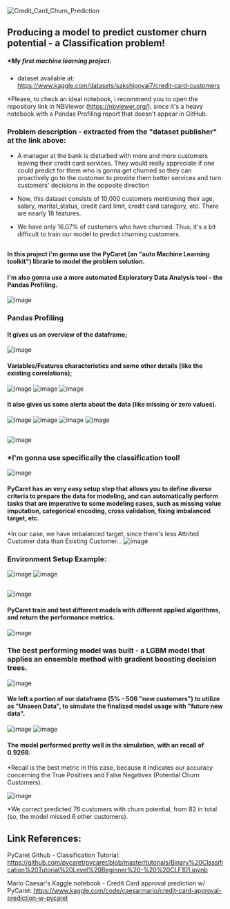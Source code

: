 ![Credit_Card_Churn_Prediction](https://user-images.githubusercontent.com/105673165/187865009-bedea22b-2f52-4964-8979-29a293a22311.png)

## Producing a model to predict customer churn potential - a Classification problem!
##### *My first machine learning project.

  - dataset available at: https://www.kaggle.com/datasets/sakshigoyal7/credit-card-customers

*Please, to check an ideal notebook, i recommend you to open the repository link in NBViewer (https://nbviewer.org/), since it's a heavy notebook with a Pandas Profiling report that doesn't appear in GitHub.

### Problem description - extracted from the "dataset publisher" at the link above:
  - A manager at the bank is disturbed with more and more customers leaving their credit card services. They would really 
  appreciate if one could predict for them who is gonna get churned so they can proactively go to the customer to provide 
  them better services and turn customers' decisions in the opposite direction

  - Now, this dataset consists of 10,000 customers mentioning their age, salary, marital_status, credit card limit, credit 
card category, etc. There are nearly 18 features.

  - We have only 16.07% of customers who have churned. Thus, it's a bit difficult to train our model to predict churning 
customers.

##

#### In this project i'm gonna use the PyCaret (an "auto Machine Learning toolkit") librarie to model the problem solution.

#### I'm also gonna use a more automated Exploratory Data Analysis tool - the Pandas Profiling.

![image](https://user-images.githubusercontent.com/105673165/188259093-ace9438e-13c0-4176-82ae-41cdde419b14.png)

### Pandas Profiling
#### It gives us an overview of the dataframe; 
![image](https://user-images.githubusercontent.com/105673165/188078259-071bc721-8ccf-4351-936a-11fd5922f628.png)

#### Variables/Features characteristics and some other details (like the existing correlations);

![image](https://user-images.githubusercontent.com/105673165/188076977-9c40070b-0e63-429d-9afd-dacd871498de.png)
![image](https://user-images.githubusercontent.com/105673165/188079353-377126d0-3e23-407d-a38d-1a696c4213d4.png)
![image](https://user-images.githubusercontent.com/105673165/188079429-a6ccda09-21fb-4beb-a18f-bc3a9700be0a.png)

#### It also gives us some alerts about the data (like missing or zero values).

![image](https://user-images.githubusercontent.com/105673165/188078725-983aa823-30db-4550-897d-57efba89e635.png)
![image](https://user-images.githubusercontent.com/105673165/188078596-6bc5a51b-1506-44c8-8f9e-a388c4a0eee9.png)
![image](https://user-images.githubusercontent.com/105673165/188078880-962e879c-4555-4f1a-a392-a8bcaa3edb6d.png)
![image](https://user-images.githubusercontent.com/105673165/188078653-add19c87-0da0-47e9-8667-8ade986045f3.png)

##

![image](https://user-images.githubusercontent.com/105673165/188081282-56258ed8-5fed-4dc6-ab59-16be701471f1.png)
### *I'm gonna use specifically the classification tool!

![image](https://user-images.githubusercontent.com/105673165/188081539-fd832d08-3d4b-46f1-b4da-85b267d16b30.png)
#### PyCaret has an very easy setup step that allows you to define diverse criteria to prepare the data for modeling, and can automatically perform tasks that are imperative to some modeling cases, such as missing value imputation, categorical encoding, cross validation, fixing imbalanced target, etc.

*In our case, we have imbalanced target, since there's less Attrited Customer data than Existing Customer...
![image](https://user-images.githubusercontent.com/105673165/188078095-bd4d8bb9-2855-42e4-8e58-986a0d0a22d2.png)

### Environment Setup Example:
![image](https://user-images.githubusercontent.com/105673165/188081738-96a359ff-cbeb-4019-830d-ada3a59c9939.png)
![image](https://user-images.githubusercontent.com/105673165/188082226-9eaf29d8-db8b-4c85-b197-1bea916a5ad5.png)

##

![image](https://user-images.githubusercontent.com/105673165/188081598-1fedb736-1ae6-427c-97c4-1db13e840263.png)

#### PyCaret train and test different models with different applied algorithms, and return the performance metrics.

![image](https://user-images.githubusercontent.com/105673165/188082341-c56981f3-a50f-460e-a273-353d100e3f18.png)

### The best performing model was built - a LGBM model that applies an ensemble method with gradient boosting decision trees.

![image](https://user-images.githubusercontent.com/105673165/188260367-d446b5d1-97ed-4f28-bd95-76ac7be2ea11.png)

#### We left a portion of our dataframe (5% - 506 "new customers") to utilize as "Unseen Data", to simulate the finalized model usage with "future new data".

![image](https://user-images.githubusercontent.com/105673165/188080928-f72f1041-7f93-4d5f-8d03-5bc23c29f698.png)
![image](https://user-images.githubusercontent.com/105673165/188080978-ff41186c-46e2-4b3c-ae44-f68b89c539e4.png)

#### The model performed pretty well in the simulation, with an recall of 0.9268.
*Recall is the best metric in this case, because it indicates our accuracy concerning the True Positives and False Negatives (Potential Churn Customers).

![image](https://user-images.githubusercontent.com/105673165/188260547-cebbdff7-f68a-4fa2-9aa3-2263998b9de5.png)

*We correct predicted 76 customers with churn potential, from 82 in total (so, the model missed 6 other customers).

##

## Link References:
PyCaret Github - Classification Tutorial:
https://github.com/pycaret/pycaret/blob/master/tutorials/Binary%20Classification%20Tutorial%20Level%20Beginner%20-%20%20CLF101.ipynb

Mario Caesar's Kaggle notebook - Credit Card approval prediction w/ PyCaret:
https://www.kaggle.com/code/caesarmario/credit-card-approval-prediction-w-pycaret

